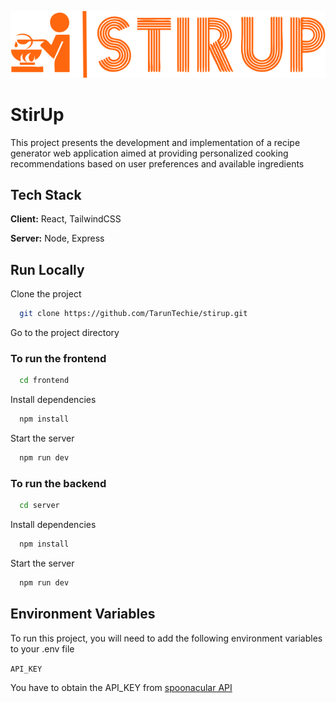 
![Logo](./frontend/public/fulllogo.svg)


# StirUp

This project presents the development and implementation of a recipe generator web application aimed at providing personalized cooking recommendations based on user preferences and available ingredients


## Tech Stack

**Client:** React, TailwindCSS

**Server:** Node, Express


## Run Locally

Clone the project

```bash
  git clone https://github.com/TarunTechie/stirup.git
```

Go to the project directory

### To run the frontend
```bash
  cd frontend
```

Install dependencies

```bash
  npm install
```

Start the server

```bash
  npm run dev
```

### To run the backend
```bash
  cd server
```

Install dependencies

```bash
  npm install
```

Start the server

```bash
  npm run dev
```
## Environment Variables

To run this project, you will need to add the following environment variables to your .env file

`API_KEY`

You have to obtain the API_KEY from [spoonacular API](https://spoonacular.com/food-api)



